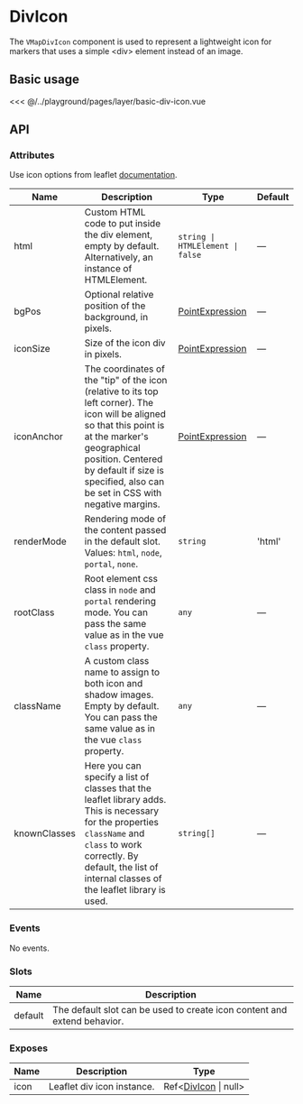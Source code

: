 # DivIcon

The `VMapDivIcon` component is used to represent a lightweight icon for markers that uses a simple \<div\> element instead of an image.

## Basic usage

<ClientOnly>
  <Demo url="/layer/basic-div-icon" >
  
<<< @/../playground/pages/layer/basic-div-icon.vue
  
  </Demo>
</ClientOnly>

## API

### Attributes

Use icon options from leaflet [documentation](https://leafletjs.com/reference.html#icon).

| Name         | Description                                                                                                                                                                                                                                               | Type                                                      | Default |
| ------------ | --------------------------------------------------------------------------------------------------------------------------------------------------------------------------------------------------------------------------------------------------------- | --------------------------------------------------------- | ------- |
| html         | Custom HTML code to put inside the div element, empty by default. Alternatively, an instance of HTMLElement.                                                                                                                                              | `string \| HTMLElement \| false`                          | —       |
| bgPos        | Optional relative position of the background, in pixels.                                                                                                                                                                                                  | [PointExpression](/components/types.html#pointexpression) | —       |
| iconSize     | Size of the icon div in pixels.                                                                                                                                                                                                                           | [PointExpression](/components/types.html#pointexpression) | —       |
| iconAnchor   | The coordinates of the "tip" of the icon (relative to its top left corner). The icon will be aligned so that this point is at the marker's geographical position. Centered by default if size is specified, also can be set in CSS with negative margins. | [PointExpression](/components/types.html#pointexpression) | —       |
| renderMode   | Rendering mode of the content passed in the default slot. Values: `html`, `node`, `portal`, `none`.                                                                                                                                                       | `string`                                                  | 'html'  |
| rootClass    | Root element css class in `node` and `portal` rendering mode. You can pass the same value as in the vue `class` property.                                                                                                                                 | `any`                                                     | —       |
| className    | A custom class name to assign to both icon and shadow images. Empty by default. You can pass the same value as in the vue `class` property.                                                                                                               | `any`                                                     | —       |
| knownClasses | Here you can specify a list of classes that the leaflet library adds. This is necessary for the properties `className` and `class` to work correctly. By default, the list of internal classes of the leaflet library is used.                            | `string[]`                                                | —       |

### Events

No events.

### Slots

| Name    | Description                                                              |
| ------- | ------------------------------------------------------------------------ |
| default | The default slot can be used to create icon content and extend behavior. |

### Exposes

| Name | Description                | Type                                                   |
| ---- | -------------------------- | ------------------------------------------------------ |
| icon | Leaflet div icon instance. | Ref<[DivIcon](/components/types.html#divicon) \| null> |
